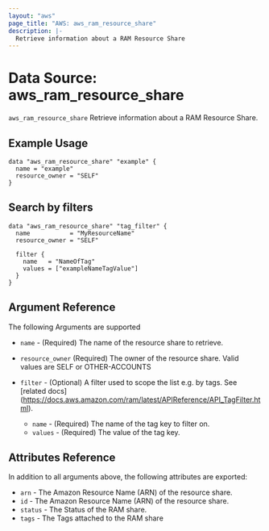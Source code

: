 ```yaml
---
layout: "aws"
page_title: "AWS: aws_ram_resource_share"
description: |-
  Retrieve information about a RAM Resource Share
---
```


# Data Source: aws_ram_resource_share

`aws_ram_resource_share` Retrieve information about a RAM Resource Share.

## Example Usage
```hcl
data "aws_ram_resource_share" "example" {
  name = "example"
  resource_owner = "SELF"
}
```

## Search by filters
```hcl
data "aws_ram_resource_share" "tag_filter" {
  name           = "MyResourceName"
  resource_owner = "SELF"

  filter {
    name   = "NameOfTag"
    values = ["exampleNameTagValue"]
  }
}
```

## Argument Reference

The following Arguments are supported

* `name` - (Required) The name of the resource share to retrieve.
* `resource_owner` (Required) The owner of the resource share. Valid values are SELF or OTHER-ACCOUNTS

* `filter` - (Optional) A filter used to scope the list e.g. by tags. See [related docs] (https://docs.aws.amazon.com/ram/latest/APIReference/API_TagFilter.html).
  * `name` - (Required) The name of the tag key to filter on.
  * `values` - (Required) The value of the tag key.

## Attributes Reference

In addition to all arguments above, the following attributes are exported:

* `arn` - The Amazon Resource Name (ARN) of the resource share.
* `id` - The Amazon Resource Name (ARN) of the resource share.
* `status` - The Status of the RAM share.
* `tags` - The Tags attached to the RAM share
